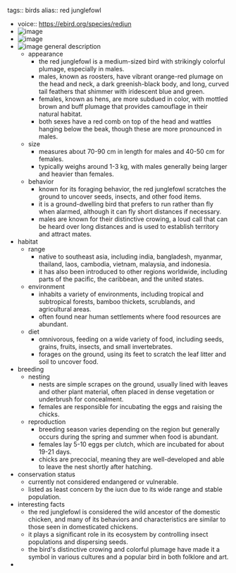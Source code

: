 tags:: birds
alias:: red junglefowl

- voice:: https://ebird.org/species/redjun
- ![image](https://ipfs.io/ipfs/QmeLJsNYthCcpAEpTLD3XRCXLjcoe4mnYZYEVAHTJKMiDS)
- ![image](https://ipfs.io/ipfs/QmZ5icUBssKYPSvaKkXX74JDusswUMKxehjAE6Lg9YtJLa)
- ![image](https://ipfs.io/ipfs/QmNvWinDUhj7gyg9uQuhk6QDaFmWWxjqFwUHpawsG7GoCu)
  general description
	- appearance
		- the red junglefowl is a medium-sized bird with strikingly colorful plumage, especially in males.
		- males, known as roosters, have vibrant orange-red plumage on the head and neck, a dark greenish-black body, and long, curved tail feathers that shimmer with iridescent blue and green.
		- females, known as hens, are more subdued in color, with mottled brown and buff plumage that provides camouflage in their natural habitat.
		- both sexes have a red comb on top of the head and wattles hanging below the beak, though these are more pronounced in males.
	- size
		- measures about 70-90 cm in length for males and 40-50 cm for females.
		- typically weighs around 1-3 kg, with males generally being larger and heavier than females.
	- behavior
		- known for its foraging behavior, the red junglefowl scratches the ground to uncover seeds, insects, and other food items.
		- it is a ground-dwelling bird that prefers to run rather than fly when alarmed, although it can fly short distances if necessary.
		- males are known for their distinctive crowing, a loud call that can be heard over long distances and is used to establish territory and attract mates.
- habitat
	- range
		- native to southeast asia, including india, bangladesh, myanmar, thailand, laos, cambodia, vietnam, malaysia, and indonesia.
		- it has also been introduced to other regions worldwide, including parts of the pacific, the caribbean, and the united states.
	- environment
		- inhabits a variety of environments, including tropical and subtropical forests, bamboo thickets, scrublands, and agricultural areas.
		- often found near human settlements where food resources are abundant.
	- diet
		- omnivorous, feeding on a wide variety of food, including seeds, grains, fruits, insects, and small invertebrates.
		- forages on the ground, using its feet to scratch the leaf litter and soil to uncover food.
- breeding
	- nesting
		- nests are simple scrapes on the ground, usually lined with leaves and other plant material, often placed in dense vegetation or underbrush for concealment.
		- females are responsible for incubating the eggs and raising the chicks.
	- reproduction
		- breeding season varies depending on the region but generally occurs during the spring and summer when food is abundant.
		- females lay 5-10 eggs per clutch, which are incubated for about 19-21 days.
		- chicks are precocial, meaning they are well-developed and able to leave the nest shortly after hatching.
- conservation status
	- currently not considered endangered or vulnerable.
	- listed as least concern by the iucn due to its wide range and stable population.
- interesting facts
	- the red junglefowl is considered the wild ancestor of the domestic chicken, and many of its behaviors and characteristics are similar to those seen in domesticated chickens.
	- it plays a significant role in its ecosystem by controlling insect populations and dispersing seeds.
	- the bird's distinctive crowing and colorful plumage have made it a symbol in various cultures and a popular bird in both folklore and art.
-